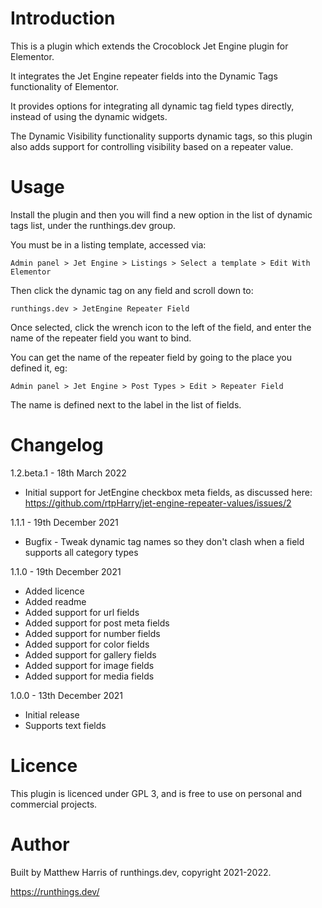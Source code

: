 # Introduction
This is a plugin which extends the Crocoblock Jet Engine plugin for Elementor.

It integrates the Jet Engine repeater fields into the Dynamic Tags 
functionality of Elementor.

It provides options for integrating all dynamic tag field types directly, 
instead of using the dynamic widgets.

The Dynamic Visibility functionality supports dynamic tags, so this plugin
also adds support for controlling visibility based on a repeater value.

# Usage
Install the plugin and then you will find a new option in the list of dynamic 
tags list, under the runthings.dev group.

You must be in a listing template, accessed via:

    Admin panel > Jet Engine > Listings > Select a template > Edit With Elementor

Then click the dynamic tag on any field and scroll down to:

    runthings.dev > JetEngine Repeater Field

Once selected, click the wrench icon to the left of the field, and enter the
name of the repeater field you want to bind.

You can get the name of the repeater field by going to the place you defined 
it, eg:

    Admin panel > Jet Engine > Post Types > Edit > Repeater Field

The name is defined next to the label in the list of fields.

# Changelog
1.2.beta.1 - 18th March 2022
  - Initial support for JetEngine checkbox meta fields, as discussed here:
    https://github.com/rtpHarry/jet-engine-repeater-values/issues/2

1.1.1 - 19th December 2021
  - Bugfix - Tweak dynamic tag names so they don't clash when a field supports
    all category types

1.1.0 - 19th December 2021
  - Added licence
  - Added readme
  - Added support for url fields
  - Added support for post meta fields
  - Added support for number fields
  - Added support for color fields
  - Added support for gallery fields
  - Added support for image fields
  - Added support for media fields

1.0.0 - 13th December 2021
  - Initial release
  - Supports text fields

# Licence
This plugin is licenced under GPL 3, and is free to use on personal and 
commercial projects.

# Author
Built by Matthew Harris of runthings.dev, copyright 2021-2022.

https://runthings.dev/
